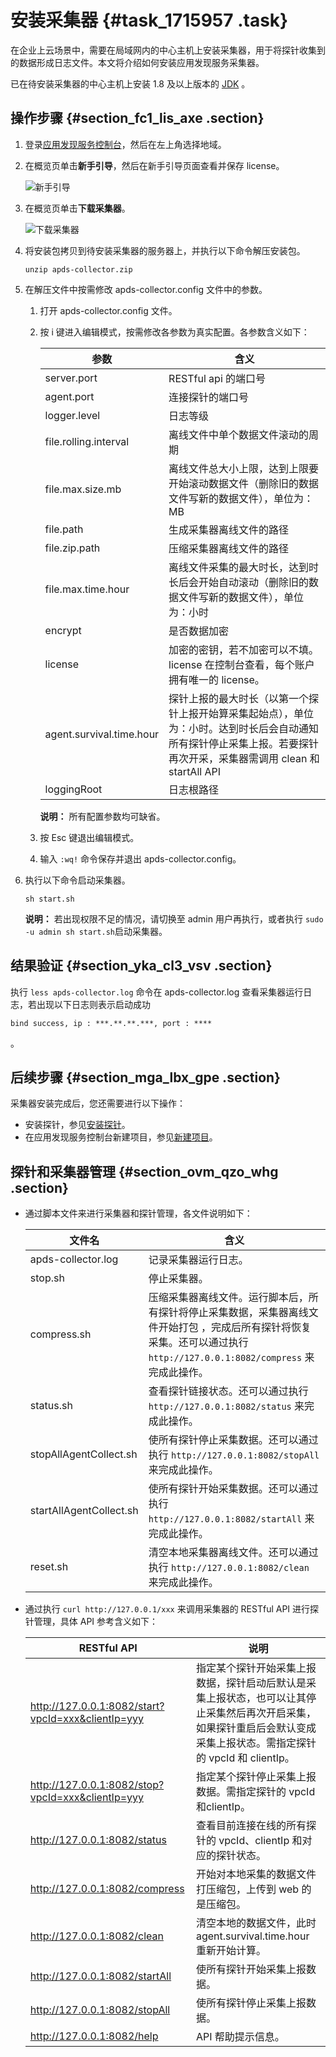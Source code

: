 # 安装采集器 {#task_1715957 .task}

在企业上云场景中，需要在局域网内的中心主机上安装采集器，用于将探针收集到的数据形成日志文件。本文将介绍如何安装应用发现服务采集器。

已在待安装采集器的中心主机上安装 1.8 及以上版本的 [JDK](https://www.oracle.com/technetwork/java/javase/downloads/jdk8-downloads-2133151.html) 。

## 操作步骤 {#section_fc1_lis_axe .section}

1.  登录[应用发现服务控制台](https://apds.console.aliyun.com)，然后在左上角选择地域。
2.  在概览页单击**新手引导**，然后在新手引导页面查看并保存 license。 

    ![新手引导](http://static-aliyun-doc.oss-cn-hangzhou.aliyuncs.com/assets/img/1332370/156715183256979_zh-CN.png)

3.  在概览页单击**下载采集器**。 

    ![下载采集器](http://static-aliyun-doc.oss-cn-hangzhou.aliyuncs.com/assets/img/1332370/156715183356973_zh-CN.png)

4.  将安装包拷贝到待安装采集器的服务器上，并执行以下命令解压安装包。 

    ``` {#codeblock_v5t_39z_uwd}
    unzip apds-collector.zip
    ```

5.  在解压文件中按需修改 apds-collector.config 文件中的参数。 
    1.  打开 apds-collector.config 文件。
    2.  按 i 键进入编辑模式，按需修改各参数为真实配置。各参数含义如下： 

        |参数|含义|
        |--|--|
        |server.port|RESTful api 的端口号|
        |agent.port|连接探针的端口号|
        |logger.level|日志等级|
        |file.rolling.interval|离线文件中单个数据文件滚动的周期|
        |file.max.size.mb|离线文件总大小上限，达到上限要开始滚动数据文件（删除旧的数据文件写新的数据文件），单位为：MB|
        |file.path|生成采集器离线文件的路径|
        |file.zip.path|压缩采集器离线文件的路径|
        |file.max.time.hour|离线文件采集的最大时长，达到时长后会开始自动滚动（删除旧的数据文件写新的数据文件），单位为：小时|
        |encrypt|是否数据加密|
        |license|加密的密钥，若不加密可以不填。license 在控制台查看，每个账户拥有唯一的 license。|
        |agent.survival.time.hour|探针上报的最大时长（以第一个探针上报开始算采集起始点），单位为：小时。达到时长后会自动通知所有探针停止采集上报。若要探针再次开采，采集器需调用 clean 和 startAll API|
        |loggingRoot|日志根路径|

        **说明：** 所有配置参数均可缺省。

    3.  按 Esc 键退出编辑模式。
    4.  输入 `:wq!` 命令保存并退出 apds-collector.config。
6.  执行以下命令启动采集器。 

    ``` {#codeblock_e66_duf_i4p}
    sh start.sh
    ```

    **说明：** 若出现权限不足的情况，请切换至 admin 用户再执行，或者执行 `sudo -u admin sh start.sh`启动采集器。


## 结果验证 {#section_yka_cl3_vsv .section}

执行 `less apds-collector.log` 命令在 apds-collector.log 查看采集器运行日志，若出现以下日志则表示启动成功

``` {#codeblock_t7c_k4i_hg7}
bind success, ip : ***.**.**.***, port : ****
```

。

## 后续步骤 {#section_mga_lbx_gpe .section}

采集器安装完成后，您还需要进行以下操作：

-   安装探针，参见[安装探针](cn.zh-CN/操作指南/准备工作/安装探针.md#)。
-   在应用发现服务控制台新建项目，参见[新建项目](cn.zh-CN/操作指南/准备工作/新建项目.md#)。

## 探针和采集器管理 {#section_ovm_qzo_whg .section}

-   通过脚本文件来进行采集器和探针管理，各文件说明如下：

    |文件名|含义|
    |---|--|
    |apds-collector.log|记录采集器运行日志。|
    |stop.sh|停止采集器。|
    |compress.sh|压缩采集器离线文件。运行脚本后，所有探针将停止采集数据，采集器离线文件开始打包 ，完成后所有探针将恢复采集。还可以通过执行 `http://127.0.0.1:8082/compress` 来完成此操作。|
    |status.sh|查看探针链接状态。还可以通过执行 `http://127.0.0.1:8082/status` 来完成此操作。|
    |stopAllAgentCollect.sh|使所有探针停止采集数据。还可以通过执行 `http://127.0.0.1:8082/stopAll` 来完成此操作。|
    |startAllAgentCollect.sh|使所有探针开始采集数据。还可以通过执行 `http://127.0.0.1:8082/startAll` 来完成此操作。|
    |reset.sh|清空本地采集器离线文件。还可以通过执行 `http://127.0.0.1:8082/clean` 来完成此操作。|

-   通过执行 `curl http://127.0.0.1/xxx` 来调用采集器的 RESTful API 进行探针管理，具体 API 参考含义如下：

    |RESTful API|说明|
    |-----------|--|
    |http://127.0.0.1:8082/start?vpcId=xxx&clientIp=yyy|指定某个探针开始采集上报数据，探针启动后默认是采集上报状态，也可以让其停止采集然后再次开启采集，如果探针重启后会默认变成采集上报状态。需指定探针的 vpcId 和 clientIp。|
    |http://127.0.0.1:8082/stop?vpcId=xxx&clientIp=yyy|指定某个探针停止采集上报数据。需指定探针的 vpcId 和clientIp。|
    |http://127.0.0.1:8082/status|查看目前连接在线的所有探针的 vpcId、clientIp 和对应的探针状态。|
    |http://127.0.0.1:8082/compress|开始对本地采集的数据文件打压缩包，上传到 web 的是压缩包。|
    |http://127.0.0.1:8082/clean|清空本地的数据文件，此时 agent.survival.time.hour 重新开始计算。|
    |http://127.0.0.1:8082/startAll|使所有探针开始采集上报数据。|
    |http://127.0.0.1:8082/stopAll|使所有探针停止采集上报数据。|
    |http://127.0.0.1:8082/help|API 帮助提示信息。|


